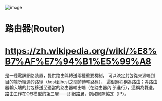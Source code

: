 ![image](https://user-images.githubusercontent.com/91179289/138015084-101929eb-40ff-4ee2-a5e7-92b613cd7892.png)
#
#
#
#
#
# 路由器(Router)
# https://zh.wikipedia.org/wiki/%E8%B7%AF%E7%94%B1%E5%99%A8
是一種電訊網路裝置，提供路由與轉送兩種重要機制，
可以決定封包從來源端到目的端所經過的路徑（host到host之間的傳輸路徑），
這個過程稱為路由；將路由器輸入端的封包移送至適當的路由器輸出端（在路由器內
部進行），這稱為轉送。路由工作在OSI模型的第三層——即網路層，例如網際協定（IP）。
